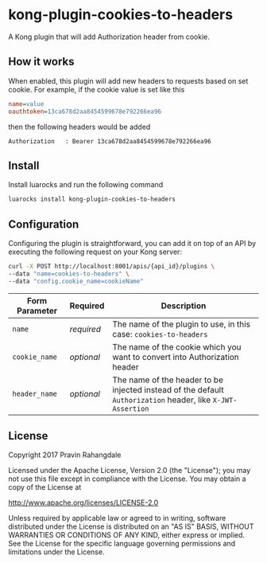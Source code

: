 # kong-plugin-cookies-to-headers
A Kong plugin that will add Authorization header from cookie.

## How it works

When enabled, this plugin will add new headers to requests based on set cookie. For example, if the cookie value is set like this

```ini
name=value
oauthtoken=13ca678d2aa8454599678e792266ea96
```

then the following headers would be added

```http
Authorization   : Bearer 13ca678d2aa8454599678e792266ea96
```

## Install

Install luarocks and run the following command

```bash
luarocks install kong-plugin-cookies-to-headers
```

## Configuration

Configuring the plugin is straightforward, you can add it on top of an API by executing the following request on your Kong server:

```bash
curl -X POST http://localhost:8001/apis/{api_id}/plugins \
--data "name=cookies-to-headers" \
--data "config.cookie_name=cookieName"
```
| Form Parameter | Required   | Description                                                                                                 |
|----------------|------------|-------------------------------------------------------------------------------------------------------------|
| `name`         | *required* | The name of the plugin to use, in this case: `cookies-to-headers`                                           |
| `cookie_name`  | *optional* | The name of the cookie which you want to convert into Authorization header                                  |
| `header_name`  | *optional* | The name of the header to be injected instead of the default `Authorization` header, like `X-JWT-Assertion` |

## License

Copyright 2017 Pravin Rahangdale

Licensed under the Apache License, Version 2.0 (the "License");
you may not use this file except in compliance with the License.
You may obtain a copy of the License at

   http://www.apache.org/licenses/LICENSE-2.0

Unless required by applicable law or agreed to in writing, software
distributed under the License is distributed on an "AS IS" BASIS,
WITHOUT WARRANTIES OR CONDITIONS OF ANY KIND, either express or implied.
See the License for the specific language governing permissions and
limitations under the License.